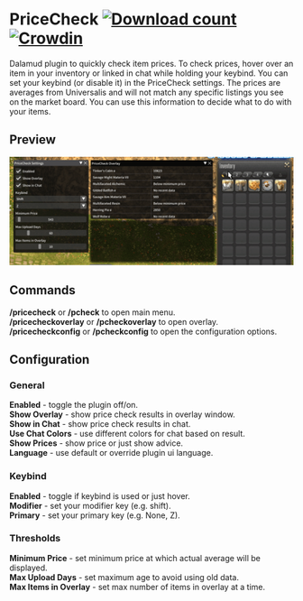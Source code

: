 # PriceCheck [![Download count](https://img.shields.io/endpoint?url=https%3A%2F%2Fvz32sgcoal.execute-api.us-east-1.amazonaws.com%2FPriceCheck)](https://github.com/kalilistic/pricecheck) [![Crowdin](https://badges.crowdin.net/pricecheck/localized.svg)](https://crowdin.com/project/pricecheck)

Dalamud plugin to quickly check item prices. To check prices, hover over an item in your inventory or linked in chat while holding your keybind. You can set your keybind (or disable it) in the PriceCheck settings. The prices are averages from Universalis and will not match any specific listings you see on the market board. You can use this information to decide what to do with your items.

## Preview

![image](assets/preview.gif)<br>

## Commands

**/pricecheck** or **/pcheck** to open main menu.<br>
**/pricecheckoverlay** or **/pcheckoverlay** to open overlay.<br>
**/pricecheckconfig** or **/pcheckconfig** to open the configuration options.<br>

## Configuration

### General
**Enabled** - toggle the plugin off/on.<br>
**Show Overlay** - show price check results in overlay window.<br>
**Show in Chat** - show price check results in chat.<br>
**Use Chat Colors** - use different colors for chat based on result.<br>
**Show Prices** - show price or just show advice.<br>
**Language** - use default or override plugin ui language.<br>

### Keybind
**Enabled** - toggle if keybind is used or just hover.<br>
**Modifier** - set your modifier key (e.g. shift).<br>
**Primary** - set your primary key (e.g. None, Z).<br>

### Thresholds
**Minimum Price** - set minimum price at which actual average will be displayed.<br>
**Max Upload Days** - set maximum age to avoid using old data.<br>
**Max Items in Overlay** - set max number of items in overlay at a time.<br>
